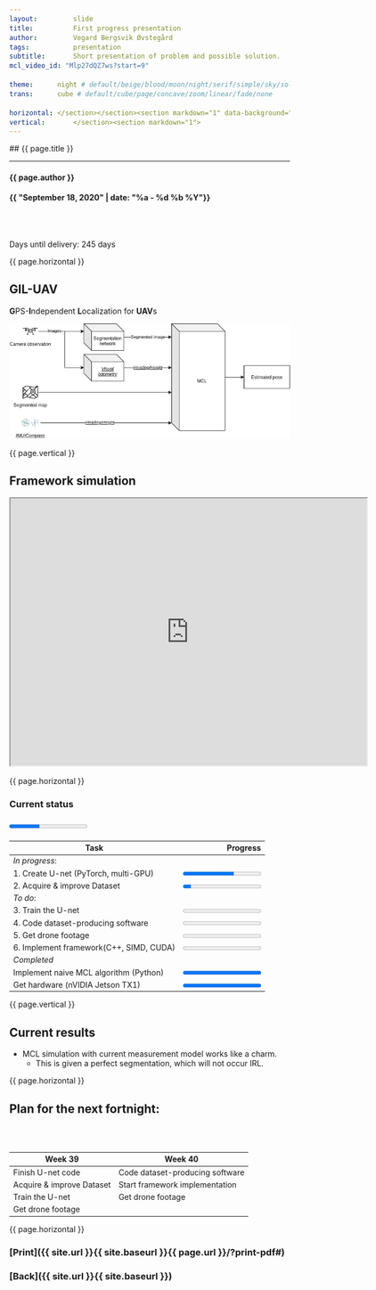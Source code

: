 ```yaml
---
layout:     	slide
title:     		First progress presentation
author:     	Vegard Bergsvik Øvstegård
tags:           presentation 
subtitle:    	Short presentation of problem and possible solution.
mcl_video_id: "Mlp27dQZ7ws?start=9"

theme:		night # default/beige/blood/moon/night/serif/simple/sky/solarized
trans:		cube # default/cube/page/concave/zoom/linear/fade/none

horizontal:	</section></section><section markdown="1" data-background=""><section markdown="1">
vertical:		</section><section markdown="1">
---
```

<section markdown="1" data-background=""><section markdown="1">
## {{ page.title }}

<hr>

#### {{ page.author }}
#### {{ "September 18, 2020" | date: "%a - %d %b %Y"}}

<br/>
<br/>

Days until delivery: 245 days

{{ page.horizontal }}
<!-- Start Writing Below in Markdown -->

## GIL-UAV
**G**PS-**I**ndependent **L**ocalization for **UAV**s

![System diagram](/img/framework.png)

{{ page.vertical }}

## Framework simulation

<iframe src="https://drive.google.com/file/d/1mx2gudpn-xdRaBKmrMXjMMrKQjHGAlqx/preview" width="640" height="480" allowfullscreen="true"></iframe>

{{ page.horizontal }}

### Current status
#### <progress value="39" max="100" ></progress>

| Task | Progress |
|-------------------------------------------------|---------------------------------------------------------------:|
| *In progress*:                                  |                                                                |
| 1. Create U-net (PyTorch, multi-GPU)                  | <progress value="65" max="100" ></progress>                    |
| 2. Acquire &amp; improve Dataset                   | <progress value="10" max="100" ></progress>                    |
| *To do*:                                        |                                                                |
| 3. Train the U-net | <progress value="0" max="100" ></progress>                    |
| 4. Code dataset-producing software                 | <progress value="0" max="100" ></progress>                     |
| 5. Get drone footage                               | <progress value="0" max="100" ></progress>                     |
| 6. Implement framework(C++, SIMD, CUDA)   | <progress value="0" max="100" ></progress>                     |
| *Completed*                                     |                                                                |
| Implement naive MCL algorithm (Python)                | <progress value="100" max="100" ></progress>                   |
| Get hardware (nVIDIA Jetson TX1)                | <progress value="100" max="100" ></progress>                   |

{{ page.vertical }}

## Current results

* MCL simulation with current measurement model works like a charm.
    * This is given a perfect segmentation, which will not occur IRL.

{{ page.horizontal }}

## Plan for the next fortnight:

<br/>
<br/>

| Week 39                             | Week 40                                          |
|-------------------------------------|--------------------------------------------------|
| Finish U-net code | Code dataset-producing software                  |
| Acquire &amp; improve Dataset       | Start framework implementation  |
| Train the U-net                     | Get drone footage                                |
| Get drone footage                   |                                                  |

<!-- End Here -->
{{ page.horizontal }}

# [Print]({{ site.url }}{{ site.baseurl }}{{ page.url }}/?print-pdf#)

# [Back]({{ site.url }}{{ site.baseurl }})

</section></section>
